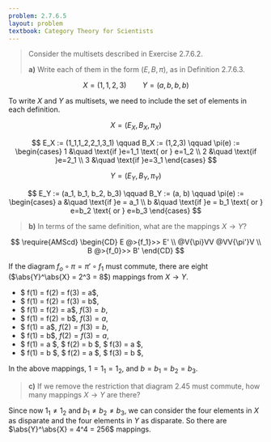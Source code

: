 ```yaml
---
problem: 2.7.6.5 
layout: problem
textbook: Category Theory for Scientists
---
```


> Consider the multisets described in Exercise 2.7.6.2.
> 
> **a)** Write each of them in the form $(E,B,\pi)$, as in Definition 2.7.6.3.

$$X = (1,1,2,3) \qquad Y = (a,b,b,b)$$

To write $X$ and $Y$ as multisets, we need to include the set of elements in
each definition.

$$ X = (E_X, B_X, \pi_X) $$

$$
E_X := (1_1,1_2,2_1,3_1) \qquad B_X := (1,2,3)
\qquad \pi(e) := 
\begin{cases} 
1 &\quad \text{if }e=1_1 \text{ or } e=1_2 \\ 
2 &\quad \text{if }e=2_1 \\
3 &\quad \text{if }e=3_1
\end{cases}
$$

$$ Y = (E_Y, B_Y, \pi_Y) $$

$$ 
E_Y := (a_1, b_1, b_2, b_3) \qquad
B_Y := (a, b) \qquad
\pi(e) :=
\begin{cases}
a &\quad \text{if }e = a_1 \\
b &\quad \text{if }e = b_1 \text{ or } e=b_2 \text{ or } e=b_3
\end{cases}
$$
 
> **b)** In terms of the same definition, what are the mappings $X\to Y$?

$$
\require{AMScd}
\begin{CD}
E @>{f_1}>> E' \\
@V{\pi}VV @VV{\pi'}V \\
B @>{f_0}>> B'
\end{CD}
$$

If the diagram $f_o \circ \pi = \pi' \circ f_1$ must commute, 
there are eight ($\abs{Y}^\abs{X} = 2^3 = 8$) mappings from $X\to Y$.

 - $ f(1) = f(2) = f(3) = a$,
 - $ f(1) = f(2) = f(3) = b$,
 - $ f(1) = f(2) = a$, $f(3) = b$,
 - $ f(1) = f(2) = b$, $f(3) = a$,
 - $ f(1) = a$, $f(2) = f(3) = b$,
 - $ f(1) = b$, $f(2) = f(3) = a$,
 - $ f(1) = a $, $ f(2) = b $, $ f(3) = a $,
 - $ f(1) = b $, $ f(2) = a $, $ f(3) = b $,

In the above mappings, $1 = 1_1 = 1_2$, and $b = b_1 = b_2 = b_3$.
 
> **c)** If we remove the restriction that diagram 2.45 must commute, how many
> mappings $X\to Y$ are there?

Since now $1_1 \neq 1_2$ and $b_1 \neq b_2 \neq b_3$, we can consider the
four elements in $X$ as disparate and the four elements in $Y$ as disparate. So
there are $\abs{Y}^\abs{X} = 4^4 = 256$ mappings.
